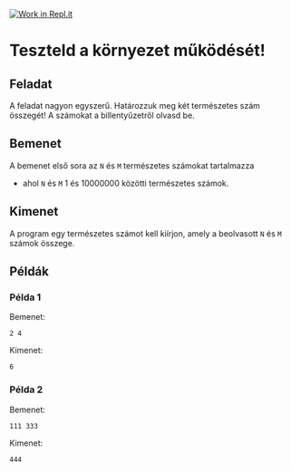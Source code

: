 [![Work in Repl.it](https://classroom.github.com/assets/work-in-replit-14baed9a392b3a25080506f3b7b6d57f295ec2978f6f33ec97e36a161684cbe9.svg)](https://classroom.github.com/online_ide?assignment_repo_id=3811619&assignment_repo_type=AssignmentRepo)
# Teszteld a környezet működését!

## Feladat

A feladat nagyon egyszerű. Határozzuk meg két természetes szám összegét!
A számokat a billentyűzetről olvasd be.


## Bemenet

A bemenet első sora az `N` és `M` természetes számokat tartalmazza 
  - ahol `N` és `M` 1 és 10000000 közötti természetes számok.


## Kimenet

A program egy természetes számot kell kiírjon, amely a beolvasott `N` és `M` számok összege.


## Példák

### Példa 1

Bemenet:
```
2 4
```

Kimenet:
```
6
```

### Példa 2

Bemenet:
```
111 333
```

Kimenet:
```
444
```

